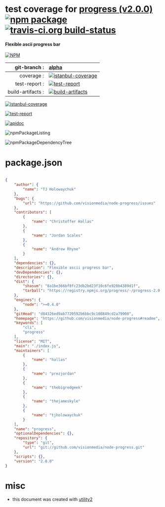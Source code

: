 # test coverage for  [progress (v2.0.0)](https://github.com/visionmedia/node-progress#readme)  [![npm package](https://img.shields.io/npm/v/npmtest-progress.svg?style=flat-square)](https://www.npmjs.org/package/npmtest-progress) [![travis-ci.org build-status](https://api.travis-ci.org/npmtest/node-npmtest-progress.svg)](https://travis-ci.org/npmtest/node-npmtest-progress)
#### Flexible ascii progress bar

[![NPM](https://nodei.co/npm/progress.png?downloads=true&downloadRank=true&stars=true)](https://www.npmjs.com/package/progress)

| git-branch : | [alpha](https://github.com/npmtest/node-npmtest-progress/tree/alpha)|
|--:|:--|
| coverage : | [![istanbul-coverage](https://npmtest.github.io/node-npmtest-progress/build/coverage.badge.svg)](https://npmtest.github.io/node-npmtest-progress/build/coverage.html/index.html)|
| test-report : | [![test-report](https://npmtest.github.io/node-npmtest-progress/build/test-report.badge.svg)](https://npmtest.github.io/node-npmtest-progress/build/test-report.html)|
| build-artifacts : | [![build-artifacts](https://npmtest.github.io/node-npmtest-progress/glyphicons_144_folder_open.png)](https://github.com/npmtest/node-npmtest-progress/tree/gh-pages/build)|

[![istanbul-coverage](https://npmtest.github.io/node-npmtest-progress/build/screenCapture.buildCi.browser.%252Ftmp%252Fbuild%252Fcoverage.lib.html.png)](https://npmtest.github.io/node-npmtest-progress/build/coverage.html/index.html)

[![test-report](https://npmtest.github.io/node-npmtest-progress/build/screenCapture.buildCi.browser.%252Ftmp%252Fbuild%252Ftest-report.html.png)](https://npmtest.github.io/node-npmtest-progress/build/test-report.html)

[![apidoc](https://npmdoc.github.io/node-npmdoc-progress/build/screenCapture.buildCi.browser.%252Ftmp%252Fbuild%252Fapidoc.html.png)](https://npmdoc.github.io/node-npmdoc-progress/build/apidoc.html)

![npmPackageListing](https://npmtest.github.io/node-npmtest-progress/build/screenCapture.npmPackageListing.svg)

![npmPackageDependencyTree](https://npmtest.github.io/node-npmtest-progress/build/screenCapture.npmPackageDependencyTree.svg)



# package.json

```json

{
    "author": {
        "name": "TJ Holowaychuk"
    },
    "bugs": {
        "url": "https://github.com/visionmedia/node-progress/issues"
    },
    "contributors": [
        {
            "name": "Christoffer Hallas"
        },
        {
            "name": "Jordan Scales"
        },
        {
            "name": "Andrew Rhyne"
        }
    ],
    "dependencies": {},
    "description": "Flexible ascii progress bar",
    "devDependencies": {},
    "directories": {},
    "dist": {
        "shasum": "8a1be366bf8fc23db2bd23f10c6fe920b4389d1f",
        "tarball": "https://registry.npmjs.org/progress/-/progress-2.0.0.tgz"
    },
    "engines": {
        "node": ">=0.4.0"
    },
    "gitHead": "d84326ed9ab7720592b6bbc9c108849cd2a79908",
    "homepage": "https://github.com/visionmedia/node-progress#readme",
    "keywords": [
        "cli",
        "progress"
    ],
    "license": "MIT",
    "main": "./index.js",
    "maintainers": [
        {
            "name": "hallas"
        },
        {
            "name": "prezjordan"
        },
        {
            "name": "thebigredgeek"
        },
        {
            "name": "thejameskyle"
        },
        {
            "name": "tjholowaychuk"
        }
    ],
    "name": "progress",
    "optionalDependencies": {},
    "repository": {
        "type": "git",
        "url": "git://github.com/visionmedia/node-progress.git"
    },
    "scripts": {},
    "version": "2.0.0"
}
```



# misc
- this document was created with [utility2](https://github.com/kaizhu256/node-utility2)
